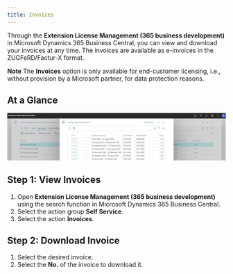 ```yaml
---
title: Invoices
---
```

Through the **Extension License Management (365 business development)** in Microsoft Dynamics 365 Business Central, you can view and download your invoices at any time. The invoices are available as e-invoices in the ZUGFeRD/Factur-X format.

<div class="alert alert-info">
    <i class="fa-duotone fa-thin fa-lightbulb fa-lg"></i> <strong>Note</strong> The <strong>Invoices</strong> option is only available for end-customer licensing, i.e., without provision by a Microsoft partner, for data protection reasons.
</div>

## At a Glance

![Invoice Overview](/assets/images/licensing/ae042595-fa7f-434f-841c-95eea465d524.png)

## Step 1: View Invoices

1. Open **Extension License Management (365 business development)** using the search function in Microsoft Dynamics 365 Business Central.
2. Select the action group **Self Service**.
3. Select the action **Invoices**.

## Step 2: Download Invoice

1. Select the desired invoice.
2. Select the **No.** of the invoice to download it.

